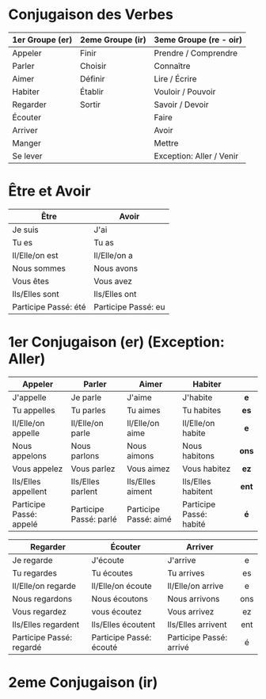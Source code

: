 # Conjugaison des Verbes

|1er Groupe (er)|2eme Groupe (ir)|3eme Groupe (re - oir)|
|-|-|-|
|Appeler|Finir|Prendre / Comprendre|
|Parler|Choisir|Connaître|
|Aimer|Définir|Lire / Écrire|
|Habiter|Établir|Vouloir / Pouvoir|
|Regarder|Sortir|Savoir / Devoir|
|Écouter||Faire|
|Arriver||Avoir|
|Manger||Mettre|
|Se lever||Exception: Aller / Venir|

# Être et Avoir

|Être|Avoir|
|-|-|
|Je suis|J'ai|
|Tu es|Tu as|
|Il/Elle/on est|Il/Elle/on a|
|Nous sommes|Nous avons|
|Vous êtes|Vous avez|
|Ils/Elles sont|Ils/Elles ont|
|Participe Passé: été|Participe Passé: eu|

# 1er Conjugaison (er) (Exception: Aller)

|Appeler|Parler|Aimer|Habiter||
|-|-|-|-|:-:|
|J'appelle|Je parle|J'aime|J'habite|**e**|
|Tu appelles|Tu parles|Tu aimes|Tu habites|**es**|
|Il/Elle/on appelle|Il/Elle/on parle|Il/Elle/on aime|Il/Elle/on habite|**e**|
|Nous appelons|Nous parlons|Nous aimons|Nous habitons|**ons**|
|Vous appelez|Vous parlez|Vous aimez|Vous habitez|**ez**|
|Ils/Elles appellent|Ils/Elles parlent|Ils/Elles aiment|Ils/Elles habitent|**ent**|
|Participe Passé: appelé|Participe Passé: parlé|Participe Passé: aimé|Participe Passé: habité|**é**|

|Regarder|Écouter|Arriver||
|-|-|-|:-:|
|Je regarde|J'écoute|J'arrive|e|
|Tu regardes|Tu écoutes|Tu arrives|es|
|Il/Elle/on regarde|Il/Elle/on écoute|Il/Elle/on arrive|e|
|Nous regardons|Nous écoutons|Nous arrivons|ons|
|Vous regardez|vous écoutez|Vous arrivez|ez|
|Ils/Elles regardent|Ils/Elles écoutent|Ils/Elles arrivent|ent|
|Participe Passé: regardé|Participe Passé: écouté|Participe Passé: arrivé|é|

# 2eme Conjugaison (ir)
